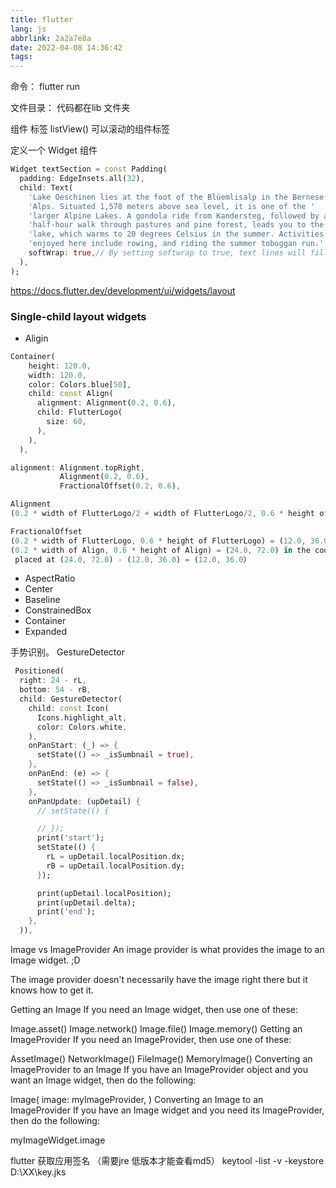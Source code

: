 ```yaml
---
title: flutter
lang: js
abbrlink: 2a2a7e8a
date: 2022-04-08 14:36:42
tags:
---
```


命令：
flutter run

文件目录：
 代码都在lib 文件夹

组件 标签
 listView() 可以滚动的组件标签
 <!--more-->

定义一个 Widget 组件 
```dart
Widget textSection = const Padding(
  padding: EdgeInsets.all(32),
  child: Text(
    'Lake Oeschinen lies at the foot of the Blüemlisalp in the Bernese '
    'Alps. Situated 1,578 meters above sea level, it is one of the '
    'larger Alpine Lakes. A gondola ride from Kandersteg, followed by a '
    'half-hour walk through pastures and pine forest, leads you to the '
    'lake, which warms to 20 degrees Celsius in the summer. Activities '
    'enjoyed here include rowing, and riding the summer toboggan run.',
    softWrap: true,// By setting softwrap to true, text lines will fill the column width before wrapping at a word boundary.
  ),
);
```


https://docs.flutter.dev/development/ui/widgets/layout


### Single-child layout widgets

+ Aligin

```dart
Container(
    height: 120.0,
    width: 120.0,
    color: Colors.blue[50],
    child: const Align(
      alignment: Alignment(0.2, 0.6),
      child: FlutterLogo(
        size: 60,
      ),
    ),
  ),

alignment: Alignment.topRight,
           Alignment(0.2, 0.6), 
           FractionalOffset(0.2, 0.6), 

Alignment
(0.2 * width of FlutterLogo/2 + width of FlutterLogo/2, 0.6 * height of FlutterLogo/2 + height of FlutterLogo/2) = (36.0, 48.0).

FractionalOffset
(0.2 * width of FlutterLogo, 0.6 * height of FlutterLogo) = (12.0, 36.0) in the coordinate system of the blue container.
(0.2 * width of Align, 0.6 * height of Align) = (24.0, 72.0) in the coordinate system of the Align widget.
 placed at (24.0, 72.0) - (12.0, 36.0) = (12.0, 36.0）
```

+ AspectRatio
+ Center
+ Baseline
+ ConstrainedBox 
+ Container
+ Expanded


手势识别。
GestureDetector 
```dart
 Positioned(
  right: 24 - rL,
  bottom: 54 - rB,
  child: GestureDetector(
    child: const Icon(
      Icons.highlight_alt,
      color: Colors.white,
    ),
    onPanStart: (_) => {
      setState(() => _isSumbnail = true),
    },
    onPanEnd: (e) => {
      setState(() => _isSumbnail = false),
    },
    onPanUpdate: (upDetail) {
      // setState(() {

      // });
      print('start');
      setState(() {
        rL = upDetail.localPosition.dx;
        rB = upDetail.localPosition.dy;
      });

      print(upDetail.localPosition);
      print(upDetail.delta);
      print('end');
    },                                
  )),
```


  Image vs ImageProvider
An image provider is what provides the image to an Image widget. ;D

The image provider doesn't necessarily have the image right there but it knows how to get it.

Getting an Image
If you need an Image widget, then use one of these:

Image.asset()
Image.network()
Image.file()
Image.memory()
Getting an ImageProvider
If you need an ImageProvider, then use one of these:

AssetImage()
NetworkImage()
FileImage()
MemoryImage()
Converting an ImageProvider to an Image
If you have an ImageProvider object and you want an Image widget, then do the following:

Image(
  image: myImageProvider,
)
Converting an Image to an ImageProvider
If you have an Image widget and you need its ImageProvider, then do the following:

myImageWidget.image





flutter 获取应用签名 （需要jre 低版本才能查看md5）
keytool -list -v -keystore D:\XX\key.jks


